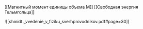 [[Магнитный момент единицы объема М]]
[[Свободная энергия Гельмгольца]]

![[shmidt._vvedenie_v_fiziku_sverhprovodnikov.pdf#page=30]]